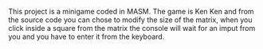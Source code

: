 This project is a minigame coded in MASM. The game is Ken Ken and from the source code you can chose to modify the size of the matrix, when you click inside a square from the matrix the console will wait for an imput from you and you have to enter it from the keyboard.
